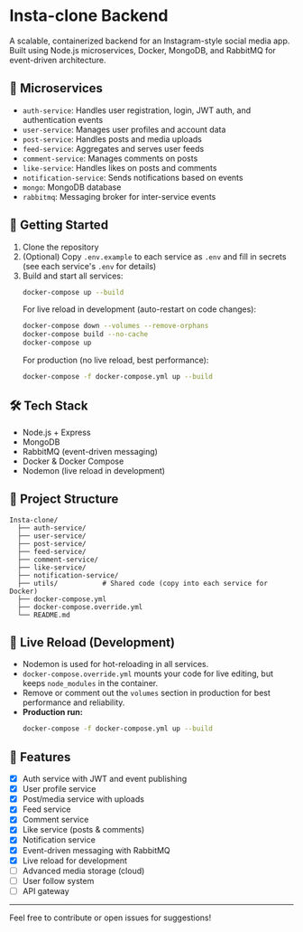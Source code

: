 # Insta-clone Backend

A scalable, containerized backend for an Instagram-style social media app. Built using Node.js microservices, Docker, MongoDB, and RabbitMQ for event-driven architecture.

## 🧱 Microservices
- `auth-service`: Handles user registration, login, JWT auth, and authentication events
- `user-service`: Manages user profiles and account data
- `post-service`: Handles posts and media uploads
- `feed-service`: Aggregates and serves user feeds
- `comment-service`: Manages comments on posts
- `like-service`: Handles likes on posts and comments
- `notification-service`: Sends notifications based on events
- `mongo`: MongoDB database
- `rabbitmq`: Messaging broker for inter-service events

## 🚀 Getting Started

1. Clone the repository
2. (Optional) Copy `.env.example` to each service as `.env` and fill in secrets (see each service's `.env` for details)
3. Build and start all services:
   ```sh
   docker-compose up --build
   ```
   For live reload in development (auto-restart on code changes):
   ```sh
   docker-compose down --volumes --remove-orphans
   docker-compose build --no-cache
   docker-compose up
   ```
   For production (no live reload, best performance):
   ```sh
   docker-compose -f docker-compose.yml up --build
   ```

## 🛠️ Tech Stack
- Node.js + Express
- MongoDB
- RabbitMQ (event-driven messaging)
- Docker & Docker Compose
- Nodemon (live reload in development)

## 📂 Project Structure

```
Insta-clone/
  ├── auth-service/
  ├── user-service/
  ├── post-service/
  ├── feed-service/
  ├── comment-service/
  ├── like-service/
  ├── notification-service/
  ├── utils/           # Shared code (copy into each service for Docker)
  ├── docker-compose.yml
  ├── docker-compose.override.yml
  └── README.md
```

## 🔄 Live Reload (Development)
- Nodemon is used for hot-reloading in all services.
- `docker-compose.override.yml` mounts your code for live editing, but keeps `node_modules` in the container.
- Remove or comment out the `volumes` section in production for best performance and reliability.
- **Production run:**
  ```sh
  docker-compose -f docker-compose.yml up --build
  ```

## 📌 Features
- [x] Auth service with JWT and event publishing
- [x] User profile service
- [x] Post/media service with uploads
- [x] Feed service
- [x] Comment service
- [x] Like service (posts & comments)
- [x] Notification service
- [x] Event-driven messaging with RabbitMQ
- [x] Live reload for development
- [ ] Advanced media storage (cloud)
- [ ] User follow system
- [ ] API gateway

---

Feel free to contribute or open issues for suggestions!
